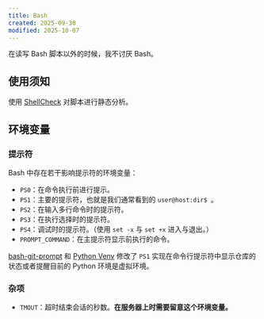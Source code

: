 ```yaml
---
title: Bash
created: 2025-09-30
modified: 2025-10-07
---
```


在读写 Bash 脚本以外的时候，我不讨厌 Bash。

## 使用须知

使用 [ShellCheck](https://github.com/koalaman/shellcheck) 对脚本进行静态分析。

## 环境变量

### 提示符

Bash 中存在若干影响提示符的环境变量：

- `PS0`：在命令执行前进行提示。
- `PS1`：主要的提示符，也就是我们通常看到的 `user@host:dir$ `。
- `PS2`：在输入多行命令时的提示符。
- `PS3`：在执行选择时的提示符。
- `PS4`：调试时的提示符。（使用 `set -x` 与 `set +x` 进入与退出。）
- `PROMPT_COMMAND`：在主提示符显示前执行的命令。

[bash-git-prompt](https://github.com/magicmonty/bash-git-prompt) 和 [Python Venv](https://docs.python.org/zh-cn/3.13/library/venv.html) 修改了 `PS1` 实现在命令行提示符中显示仓库的状态或者提醒目前的 Python 环境是虚拟环境。

### 杂项

- `TMOUT`：超时结束会话的秒数。**在服务器上时需要留意这个环境变量。**
